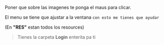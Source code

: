 Poner que sobre las imagenes te ponga el maus para clicar.

El menu se tiene que ajustar a la ventana ``con esto me tienes que ayudar``

(En **"RES"** estan todos los resources)

>Tienes la carpeta **Login** enterita pa ti